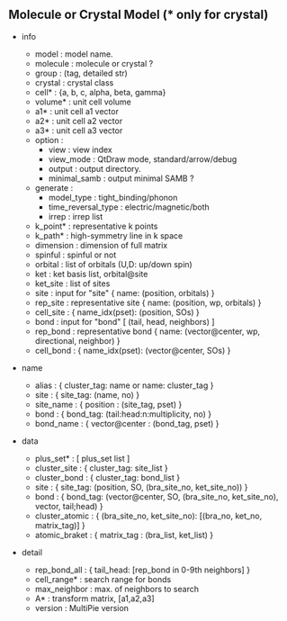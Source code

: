 ## Molecule or Crystal Model (* only for crystal)
- info
    - model : model name.
    - molecule : molecule or crystal ?
    - group : (tag, detailed str)
    - crystal : crystal class
    - cell* : {a, b, c, alpha, beta, gamma}
    - volume* : unit cell volume
    - a1* : unit cell a1 vector
    - a2* : unit cell a2 vector
    - a3* : unit cell a3 vector
    - option :
        - view : view index
        - view_mode : QtDraw mode, standard/arrow/debug
        - output : output directory.
        - minimal_samb : output minimal SAMB ?
    - generate :
        - model_type : tight_binding/phonon
        - time_reversal_type : electric/magnetic/both
        - irrep : irrep list
    - k_point* : representative k points
    - k_path* : high-symmetry line in k space
    - dimension : dimension of full matrix
    - spinful : spinful or not
    - orbital : list of orbitals (U,D: up/down spin)
    - ket : ket basis list, orbital@site
    - ket_site : list of sites
    - site : input for "site" { name: (position, orbitals) }
    - rep_site : representative site { name: (position, wp, orbitals) }
    - cell_site : { name_idx(pset): (position, SOs) }
    - bond : input for "bond" [ (tail, head, neighbors) ]
    - rep_bond : representative bond { name: (vector@center, wp, directional, neighbor) }
    - cell_bond : { name_idx(pset): (vector@center, SOs) }

- name
    - alias : { cluster_tag: name or name: cluster_tag }
    - site : { site_tag: (name, no) }
    - site_name : { position : (site_tag, pset) }
    - bond : { bond_tag: (tail:head:n:multiplicity, no) }
    - bond_name : { vector@center : (bond_tag, pset) }

- data
    - plus_set* : [ plus_set list ]
    - cluster_site : { cluster_tag: site_list }
    - cluster_bond : { cluster_tag: bond_list }
    - site : { site_tag: (position, SO, (bra_site_no, ket_site_no)) }
    - bond : { bond_tag: (vector@center, SO, (bra_site_no, ket_site_no), vector, tail;head) }
    - cluster_atomic : { (bra_site_no, ket_site_no): [(bra_no, ket_no, matrix_tag)] }
    - atomic_braket : { matrix_tag : (bra_list, ket_list) }

- detail
    - rep_bond_all : { tail_head: [rep_bond in 0-9th neighbors] }
    - cell_range* : search range for bonds
    - max_neighbor : max. of neighbors to search
    - A* : transform matrix, [a1,a2,a3]
    - version : MultiPie version
